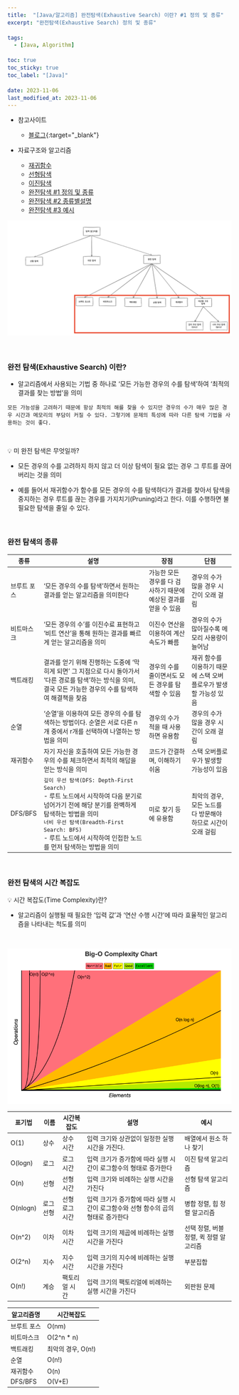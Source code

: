 ```yaml
---
title:  "[Java/알고리즘] 완전탐색(Exhaustive Search) 이란? #1 정의 및 종류"
excerpt: "완전탐색(Exhaustive Search) 정의 및 종류"

tags:
  - [Java, Algorithm]

toc: true
toc_sticky: true
toc_label: "[Java]"
 
date: 2023-11-06
last_modified_at: 2023-11-06
---
```


- 참고사이트
  - [블로그](https://adjh54.tistory.com/196){:target="_blank"}


- 자료구조와 알고리즘
  - [재귀함수](https://ymkmoon.github.io/Java-30-Recursion-Function/)
  - [선형탐색](https://ymkmoon.github.io/Java-44-Algorithm-Linear-Search/)
  - [이진탐색](https://ymkmoon.github.io/Java-45-Algorithm-Binary-Search/)
  - [완전탐색 #1 정의 및 종류](https://ymkmoon.github.io/Java-46-Algorithm-Exhaustive-Search-01/)
  - [완전탐색 #2 종류별설명](https://ymkmoon.github.io/Java-46-Algorithm-Exhaustive-Search-02/)
  - [완전탐색 #3 예시](https://ymkmoon.github.io/Java-46-Algorithm-Exhaustive-Search-03/)



![Algorithm](/assets/image/java/Java_Algorithm_Exhaustive_Search_01.PNG)


<br/>

### 완전 탐색(Exhaustive Search) 이란?

- 알고리즘에서 사용되는 기법 중 하나로 ‘모든 가능한 경우의 수를 탐색’하여 ‘최적의 결과를 찾는 방법’을 의미

`모든 가능성을 고려하기 때문에 항상 최적의 해를 찾을 수 있지만 경우의 수가 매우 많은 경우 시간과 메모리의 부담이 커질 수 있다. 그렇기에 문제의 특성에 따라 다른 탐색 기법을 사용하는 것이 좋다.`

<br/>

💡 미 완전 탐색은 무엇일까?

- 모든 경우의 수를 고려하지 하지 않고 더 이상 탐색이 필요 없는 경우 그 루트를 끊어버리는 것을 의미

- 예를 들어서 재귀함수가 함수를 모든 경우의 수를 탐색하다가 결과를 찾아서 탐색을 중지하는 경우 루트를 끊는 경우를 가지치기(Pruning)라고 한다. 이를 수행하면 불필요한 탐색을 줄일 수 있다.

<br/>

### 완전 탐색의 종류


|종류|설명|장점|단점|
|------|------|------|------|
브루트 포스|‘모든 경우의 수를 탐색’하면서 원하는 결과를 얻는 알고리즘을 의미한다|가능한 모든 경우를 다 검사하기 때문에 예상된 결과를 얻을 수 있음|경우의 수가 많을 경우 시간이 오래 걸림|
|비트마스크|‘모든 경우의 수’를 이진수료 표현하고 ‘비트 연산’을 통해 원하는 결과를 빠르게 얻는 알고리즘을 의미|이진수 연산을 이용하여 계산 속도가 빠름	|경우의 수가 많아질수록 메모리 사용량이 늘어남|
|백트래킹|결과를 얻기 위해 진행하는 도중에 ‘막히게 되면’ 그 지점으로 다시 돌아가서 ‘다른 경로를 탐색’하는 방식을 의미, 결국 모든 가능한 경우의 수를 탐색하여 해결책을 찾음|경우의 수를 줄이면서도 모든 경우를 탐색할 수 있음|재귀 함수를 이용하기 때문에 스택 오버플로우가 발생할 가능성 있음|
|순열|‘순열’을 이용하여 모든 경우의 수를 탐색하는 방법이다. 순열은 서로 다른 n개 중에서 r개를 선택하여 나열하는 방법을 의미|경우의 수가 적을 때 사용하면 유용함|경우의 수가 많을 경우 시간이 오래 걸림|
|재귀함수|자기 자신을 호출하여 모든 가능한 경우의 수를 체크하면서 최적의 해답을 얻는 방식을 의미|코드가 간결하며, 이해하기 쉬움|스택 오버플로우가 발생할 가능성이 있음|
|DFS/BFS|`깊이 우선 탐색(DFS: Depth-First Search)` <br> - 루트 노드에서 시작하여 다음 분기로 넘어가기 전에 해당 분기를 완벽하게 탐색하는 방법을 의미 <br> `너비 우선 탐색(Breadth-First Search: BFS)` <br> - 루트 노드에서 시작하여 인접한 노드를 먼저 탐색하는 방법을 의미|미로 찾기 등에 유용함|최악의 경우, 모든 노드를 다 방문해야 하므로 시간이 오래 걸림|


<br/>

### 완전 탐색의 시간 복잡도

💡 시간 복잡도(Time Complexity)란?

- 알고리즘이 실행될 때 필요한 ‘입력 값’과 ‘연산 수행 시간’에 따라 효율적인 알고리즘을 나타내는 척도를 의미

<br/>

![Algorithm](/assets/image/java/Java_Algorithm_Linear_Search_03.PNG)


|표기법|이름|시간복잡도|설명|예시|
|------|------|------|------|------|
|O(1)|상수|상수 시간|입력 크기와 상관없이 일정한 실행 시간을 가진다.|배열에서 원소 하나 찾기|
|O(logn)|로그|로그 시간|입력 크기가 증가함에 따라 실행 시간이 로그함수의 형태로 증가한다|이진 탐색 알고리즘|
|O(n)|선형|선형 시간|입력 크기와 비례하는 실행 시간을 가진다|선형 탐색 알고리즘|
|O(nlogn)|로그 선형|선형 로그 시간|입력 크기가 증가함에 따라 실행 시간이 로그함수와 선형 함수의 곱의 형태로 증가한다|병합 정렬, 힙 정렬 알고리즘|
|O(n^2)|이차|이차 시간|입력 크기의 제곱에 비례하는 실행 시간을 가진다|선택 정렬, 버블 정렬, 퀵 정렬 알고리즘|
|O(2^n)|지수|지수 시간|입력 크기의 지수에 비례하는 실행 시간을 가진다|부분집합|
|O(n!)|계승|팩토리얼 시간|입력 크기의 팩토리얼에 비례하는 실행 시간을 가진다|외판원 문제|




|알고리즘명|시간복잡도|
|------|------|
|브루트 포스|O(nm)|
|비트마스크|O(2^n * n)|
|백트래킹|최악의 경우, O(n!)|
|순열|O(n!)|
|재귀함수|O(n)|
|DFS/BFS|O(V+E)|